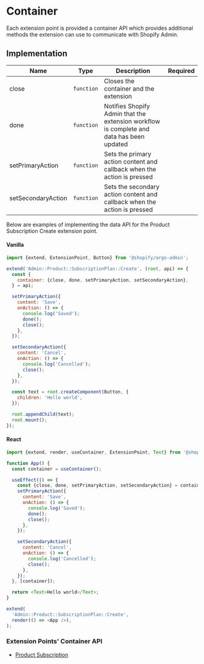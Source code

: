 # Container

Each extension point is provided a container API which provides additional methods the extension can use to communicate with Shopify Admin.

## Implementation

| Name               | Type       | Description                                                                              | Required |
| ------------------ | ---------- | ---------------------------------------------------------------------------------------- | -------- |
| close              | `function` | Closes the container and the extension                                                   |          |
| done               | `function` | Notifies Shopify Admin that the extension workflow is complete and data has been updated |          |
| setPrimaryAction   | `function` | Sets the primary action content and callback when the action is pressed                  |          |
| setSecondaryAction | `function` | Sets the secondary action content and callback when the action is pressed                |          |

Below are examples of implementing the data API for the Product Subscription Create extension point.

#### Vanilla

```js
import {extend, ExtensionPoint, Button} from '@shopify/argo-admin';

extend('Admin::Product::SubscriptionPlan::Create', (root, api) => {
  const {
    container: {close, done, setPrimaryAction, setSecondaryAction},
  } = api;

  setPrimaryAction({
    content: 'Save',
    onAction: () => {
      console.log('Saved');
      done();
      close();
    },
  });

  setSecondaryAction({
    content: 'Cancel',
    onAction: () => {
      console.log('Cancelled');
      close();
    },
  });

  const text = root.createComponent(Button, {
    children: 'Hello world',
  });

  root.appendChild(text);
  root.mount();
});
```

#### React

```js
import {extend, render, useContainer, ExtensionPoint, Text} from '@shopify/argo-admin-react';

function App() {
  const container = useContainer();

  useEffect(() => {
    const {close, done, setPrimaryAction, setSecondaryAction} = container;
    setPrimaryAction({
      content: 'Save',
      onAction: () => {
        console.log('Saved');
        done();
        close();
      },
    });

    setSecondaryAction({
      content: 'Cancel',
      onAction: () => {
        console.log('Cancelled');
        close();
      },
    });
  }, [container]);

  return <Text>Hello world</Text>;
}

extend(
  'Admin::Product::SubscriptionPlan::Create',
  render(() => <App />),
);
```

### Extension Points' Container API

- [Product Subscription](../ExtensionPoints/ProductSubscription/README.md#container-api)
